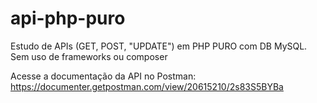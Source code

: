 # api-php-puro
Estudo de APIs (GET, POST, "UPDATE") em PHP PURO com DB MySQL. Sem uso de frameworks ou composer 

Acesse a documentação da API no Postman:
https://documenter.getpostman.com/view/20615210/2s83S5BYBa
